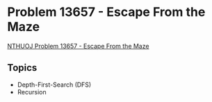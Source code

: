 # Problem 13657 - Escape From the Maze
[NTHUOJ Problem 13657 - Escape From the Maze](https://acm.cs.nthu.edu.tw/problem/13657/)

## Topics
- Depth-First-Search (DFS)
- Recursion

